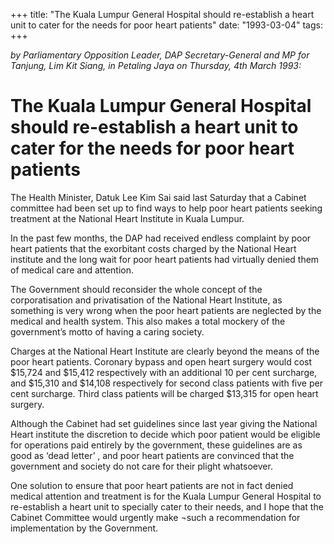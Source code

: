 +++ 
title: "The Kuala Lumpur General Hospital should re-establish a heart unit to cater for the needs for poor heart patients"
date: "1993-03-04"
tags:
+++

_by Parliamentary Opposition Leader, DAP Secretary-General and MP for Tanjung, Lim Kit Siang, in Petaling Jaya on Thursday, 4th March 1993:_

# The Kuala Lumpur General Hospital should re-establish a heart unit to cater for the needs for poor heart patients

The Health Minister, Datuk Lee Kim Sai said last Saturday that a Cabinet committee had been set up to find ways to help poor heart patients seeking treatment at the National Heart Institute in Kuala Lumpur.</u>

In the past few months, the DAP had received endless complaint by poor heart patients that the exorbitant costs charged by the National Heart institute and the long wait for poor heart patients  had virtually denied them of medical care and attention.

The Government should reconsider the whole concept of the corporatisation and privatisation of the National Heart Institute, as something is very wrong when the poor heart patients are neglected by the medical and health system. This also makes a total mockery of the government’s motto of having a caring society.

Charges at the National Heart Institute are clearly beyond the means of the poor heart patients. Coronary bypass and open heart surgery would cost $15,724 and $15,412 respectively with an additional 10 per cent surcharge, and $15,310 and $14,108 respectively for second class patients with five per cent surcharge. Third class patients will be charged $13,315 for open heart surgery.

Although the Cabinet had set guidelines since last year giving the National Heart institute the discretion to decide which poor patient would be eligible for operations paid entirely by the government, these guidelines are as good as ‘dead letter’ , and poor heart patients are convinced that the government and society do not care for their plight whatsoever.

One solution to ensure that poor heart patients are not in fact denied medical attention and treatment is for the Kuala Lumpur General Hospital to re-establish a heart unit to specially cater to their needs, and I hope that the Cabinet Committee would urgently make ¬such a recommendation for implementation by the Government.
 
